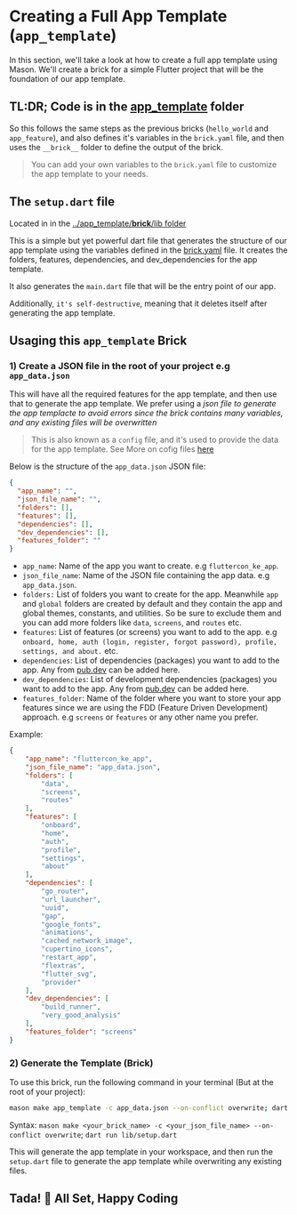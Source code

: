 # Creating a Full App Template (`app_template`)

In this section, we'll take a look at how to create a full app template using Mason. We'll create a brick for a simple Flutter project that will be the foundation of our app template.

## TL:DR; Code is in the [app_template](../app_template) folder

So this follows the same steps as the previous bricks (`hello_world` and `app_feature`), and also defines it's variables in the `brick.yaml` file, and then uses the `__brick__` folder to define the output of the brick.

> You can add your own variables to the `brick.yaml` file to customize the app template to your needs.

## The `setup.dart` file

Located in in the [../app_template/__brick__/lib folder](../app_template/__brick__/lib/setup.dart)

This is a simple but yet powerful dart file that generates the structure of our app template using the variables defined in the [brick.yaml](../app_template/brick.yaml) file. It creates the folders, features, dependencies, and dev_dependencies for the app template.

It also generates the `main.dart` file that will be the entry point of our app.

Additionally, `it's self-destructive`, meaning that it deletes itself after generating the app template.

## Usaging this `app_template` Brick

### 1) Create a JSON file in the root of your project e.g `app_data.json`

This will have all the required features for the app template, and then use that to generate the app template. We prefer using a _json file to generate the app templacte to avoid errors since the brick contains many variables, and any existing files will be overwritten_

> This is also known as a `config` file, and it's used to provide the data for the app template. See More on cofig files [here](https://docs.brickhub.dev/mason-make#-config-file)

Below is the structure of the `app_data.json` JSON file:

```json
{
  "app_name": "",
  "json_file_name": "",
  "folders": [],
  "features": [],
  "dependencies": [],
  "dev_dependencies": [],
  "features_folder": ""
}
```

- `app_name`: Name of the app you want to create. e.g `fluttercon_ke_app`.
- `json_file_name`: Name of the JSON file containing the app data. e.g `app_data.json`.
- `folders:` List of folders you want to create for the app. Meanwhile `app` and `global` folders are created by default and they contain the app and global themes, constants, and utilities. So be sure to exclude them and you can add more folders like `data`, `screens`, and `routes` etc.
- `features`: List of features (or screens) you want to add to the app. e.g `onboard, home, auth (login, register, forgot password), profile, settings, and about.` etc.
- `dependencies`: List of dependencies (packages) you want to add to the app. Any from [pub.dev](https://pub.dev) can be added here.
- `dev_dependencies`: List of development dependencies (packages) you want to add to the app. Any from [pub.dev](https://pub.dev) can be added here.
- `features_folder`: Name of the folder where you want to store your app features since we are using the FDD (Feature Driven Development) approach. e.g `screens` or `features` or any other name you prefer.

Example:

```json
{
    "app_name": "fluttercon_ke_app",
    "json_file_name": "app_data.json",
    "folders": [
        "data",
        "screens",
        "routes"
    ],
    "features": [
        "onboard",
        "home",
        "auth",
        "profile",
        "settings",
        "about"
    ],
    "dependencies": [
        "go_router",
        "url_launcher",
        "uuid",
        "gap",
        "google_fonts",
        "animations",
        "cached_network_image",
        "cupertino_icons",
        "restart_app",
        "flextras",
        "flutter_svg",
        "provider"
    ],
    "dev_dependencies": [
        "build_runner",
        "very_good_analysis"
    ],
    "features_folder": "screens"
}
```

### 2) Generate the Template (Brick)

To use this brick, run the following command in your terminal (But at the root of your project):

```bash
mason make app_template -c app_data.json --on-conflict overwrite; dart run lib/setup.dart
```

Syntax: `mason make <your_brick_name> -c <your_json_file_name> --on-conflict overwrite`; `dart run lib/setup.dart`

This will generate the app template in your workspace, and then run the `setup.dart` file to generate the app template while overwriting any existing files.

## Tada! 🎉 All Set, Happy Coding
